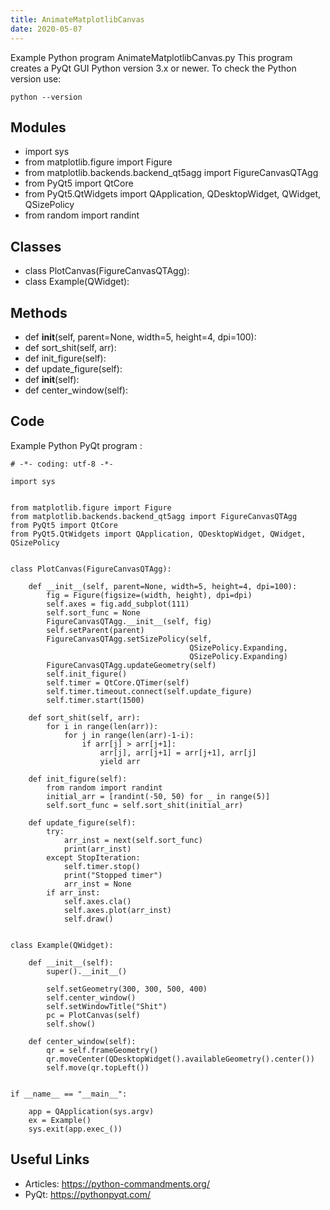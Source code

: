 ```yaml
---
title: AnimateMatplotlibCanvas
date: 2020-05-07
---
```

Example Python program AnimateMatplotlibCanvas.py
This program creates a PyQt GUI
Python version 3.x or newer.
To check the Python version use:

    python --version

## Modules

* import sys
* from matplotlib.figure import Figure
* from matplotlib.backends.backend_qt5agg import FigureCanvasQTAgg
* from PyQt5 import QtCore
* from PyQt5.QtWidgets import QApplication, QDesktopWidget, QWidget, QSizePolicy
* from random import randint

## Classes

* class PlotCanvas(FigureCanvasQTAgg):
* class Example(QWidget):

## Methods

* def __init__(self, parent=None, width=5, height=4, dpi=100):
* def sort_shit(self, arr):
* def init_figure(self):
* def update_figure(self):
* def __init__(self):
* def center_window(self):

## Code

Example Python PyQt program :

    # -*- coding: utf-8 -*-
    
    import sys
    
    
    from matplotlib.figure import Figure
    from matplotlib.backends.backend_qt5agg import FigureCanvasQTAgg
    from PyQt5 import QtCore
    from PyQt5.QtWidgets import QApplication, QDesktopWidget, QWidget, QSizePolicy
    
    
    class PlotCanvas(FigureCanvasQTAgg):
    
        def __init__(self, parent=None, width=5, height=4, dpi=100):
            fig = Figure(figsize=(width, height), dpi=dpi)
            self.axes = fig.add_subplot(111)
            self.sort_func = None
            FigureCanvasQTAgg.__init__(self, fig)
            self.setParent(parent)
            FigureCanvasQTAgg.setSizePolicy(self,
                                            QSizePolicy.Expanding,
                                            QSizePolicy.Expanding)
            FigureCanvasQTAgg.updateGeometry(self)
            self.init_figure()
            self.timer = QtCore.QTimer(self)
            self.timer.timeout.connect(self.update_figure)
            self.timer.start(1500)
    
        def sort_shit(self, arr):
            for i in range(len(arr)):
                for j in range(len(arr)-1-i):
                    if arr[j] > arr[j+1]:
                        arr[j], arr[j+1] = arr[j+1], arr[j]
                        yield arr
    
        def init_figure(self):
            from random import randint
            initial_arr = [randint(-50, 50) for _ in range(5)]
            self.sort_func = self.sort_shit(initial_arr)
    
        def update_figure(self):
            try:
                arr_inst = next(self.sort_func)
                print(arr_inst)
            except StopIteration:
                self.timer.stop()
                print("Stopped timer")
                arr_inst = None
            if arr_inst:
                self.axes.cla()
                self.axes.plot(arr_inst)
                self.draw()
    
    
    class Example(QWidget):
    
        def __init__(self):
            super().__init__()
    
            self.setGeometry(300, 300, 500, 400)
            self.center_window()
            self.setWindowTitle("Shit")
            pc = PlotCanvas(self)
            self.show()
    
        def center_window(self):
            qr = self.frameGeometry()
            qr.moveCenter(QDesktopWidget().availableGeometry().center())
            self.move(qr.topLeft())
    
    
    if __name__ == "__main__":
    
        app = QApplication(sys.argv)
        ex = Example()
        sys.exit(app.exec_())
    

## Useful Links

- Articles: https://python-commandments.org/
- PyQt: https://pythonpyqt.com/
